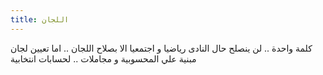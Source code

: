 ```yaml
---
title: اللجان 
---
```


كلمة واحدة .. لن ينصلح حال النادى رياضيا و اجتمعيا الا بصلاح اللجان .. اما تعيين لجان مبنية علي المحسوبية و مجاملات .. لحسابات انتخابية  
